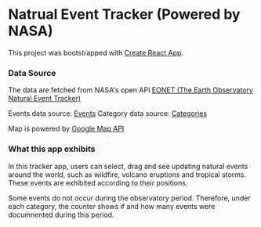 # Natrual Event Tracker (Powered by NASA)

This project was bootstrapped with [Create React App](https://github.com/facebook/create-react-app).

### Data Source

The data are fetched from NASA's open API [EONET (The Earth Observatory Natural Event Tracker)](https://eonet.sci.gsfc.nasa.gov/docs/v2.1)

Events data source: [Events](https://eonet.sci.gsfc.nasa.gov/api/v2.1/events)
Category data source: [Categories](https://eonet.sci.gsfc.nasa.gov/api/v2.1/categories)

Map is powered by [Google Map API](https://developers.google.com/maps)

### What this app exhibits

In this tracker app, users can select, drag and see updating natural events around the world, such as wildfire, volcano eruptions and tropical storms. These events are exhibited according to their positions.

Some events do not occur during the observatory period. Therefore, under each category, the counter shows if and how many events were documnented during this period.
